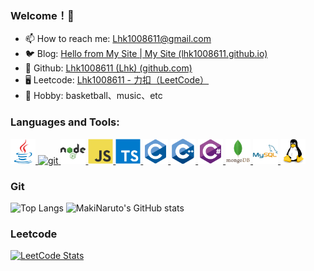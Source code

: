 ### Welcome！👋

- 📫 How to reach me: Lhk1008611@gmail.com
- 🐦 Blog: [Hello from My Site | My Site (lhk1008611.github.io)](https://lhk1008611.github.io/)
- 👾 Github: [Lhk1008611 (Lhk) (github.com)](https://github.com/Lhk1008611)
- 🖥 Leetcode: [Lhk1008611 - 力扣（LeetCode）](https://leetcode.cn/u/lhk1008611/)
- 💫 Hobby: basketball、music、etc


<h3 align="left">Languages and Tools:</h3>
<p align="left"> 
  <a href="https://www.java.com" target="_blank"> <img src="https://raw.githubusercontent.com/devicons/devicon/master/icons/java/java-original.svg" alt="java" width="40" height="40"/> </a>
  <a href="https://git-scm.com/" target="_blank"> <img src="https://www.vectorlogo.zone/logos/git-scm/git-scm-icon.svg" alt="git" width="40" height="40"/> </a> 
  <a href="https://nodejs.org" target="_blank" rel="noreferrer"> <img src="https://raw.githubusercontent.com/devicons/devicon/master/icons/nodejs/nodejs-original-wordmark.svg" alt="nodejs" width="40" height="40"/> </a> 
  <a href="https://developer.mozilla.org/en-US/docs/Web/JavaScript" target="_blank"> <img src="https://raw.githubusercontent.com/devicons/devicon/master/icons/javascript/javascript-original.svg" alt="javascript" width="40" height="40"/> </a>
  <a href="https://www.typescriptlang.org/" target="_blank" rel="noreferrer"> <img src="https://raw.githubusercontent.com/devicons/devicon/master/icons/typescript/typescript-original.svg" alt="typescript" width="40" height="40"/> </a>
  <a href="https://www.cprogramming.com/" target="_blank" rel="noreferrer"> <img src="https://raw.githubusercontent.com/devicons/devicon/master/icons/c/c-original.svg" alt="c" width="40" height="40"/> </a> 
  <a href="https://www.w3schools.com/cpp/" target="_blank" rel="noreferrer"> <img src="https://raw.githubusercontent.com/devicons/devicon/master/icons/cplusplus/cplusplus-original.svg" alt="cplusplus" width="40" height="40"/> </a> 
  <a href="https://www.w3schools.com/cs/" target="_blank" rel="noreferrer"> <img src="https://raw.githubusercontent.com/devicons/devicon/master/icons/csharp/csharp-original.svg" alt="csharp" width="40" height="40"/> </a> 
  <a href="https://www.mongodb.com/" target="_blank"> <img src="https://raw.githubusercontent.com/devicons/devicon/master/icons/mongodb/mongodb-original-wordmark.svg" alt="mongodb" width="40" height="40"/> </a>
  <a href="https://www.mysql.com/" target="_blank"> <img src="https://raw.githubusercontent.com/devicons/devicon/master/icons/mysql/mysql-original-wordmark.svg" alt="mysql" width="40" height="40"/> </a>
  <a href="https://www.linux.org/" target="_blank" rel="noreferrer"> <img src="https://raw.githubusercontent.com/devicons/devicon/master/icons/linux/linux-original.svg" alt="linux" width="40" height="40"/> </a> 
</p>


<h3 align="left">Git</h3>

![Top Langs](https://github-readme-stats.vercel.app/api/top-langs/?username=Lhk1008611&layout=compact&card_width=500)
![MakiNaruto's GitHub stats](https://github-readme-stats.vercel.app/api?username=Lhk1008611&show_icons=true&card_width=500)

<h3 align="left">Leetcode</h3>

[![LeetCode Stats](https://leetcard.jacoblin.cool/Lhk1008611?theme=light&font=Sunflower&ext=heatmap&site=cn&width=500)](https://github.com/JacobLinCool/LeetCode-Stats-Card)